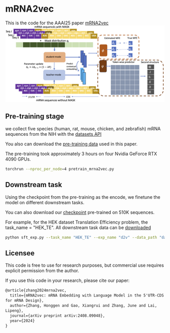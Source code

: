 # mRNA2vec
This is the code for the AAAI25 paper [mRNA2vec](https://arxiv.org/pdf/2408.09048)
![Alt text](./diagram_mRNA2vec.png)

## Pre-training stage 
we collect five species (human, rat, mouse, chicken, and zebrafish) mRNA sequences from the NIH with the
[datasets API]( https://www.ncbi.nlm.nih.gov/datasets/docs/v2/reference-docs/command-line/datasets/)

You also can download the [pre-training data](https://drive.google.com/drive/folders/1zTUZ9qGdjJJqdmjjzdZlmBUU8FgpTLtb?usp=sharing) used in this paper.

The pre-training took approximately 3 hours on four Nvidia GeForce RTX 4090 GPUs.
```bash
torchrun --nproc_per_node=4 pretrain_mrna2vec.py
```

## Downstream task
Using the checkpoint from the pre-training as the encode, we finetune the model on different downstream tasks.

You can also download our [checkpoint](./checkpoint/model_d2v_mfe0.01_ss0.001_warmup.pt) pre-trained on 510K sequences.

For example, for the HEK dataset Translation Efficiency problem, the task_name = "HEK_TE". All downstream task data can be [downloaded](https://drive.google.com/drive/folders/1zTUZ9qGdjJJqdmjjzdZlmBUU8FgpTLtb?usp=sharing)
```bash
python sft_exp.py --task_name "HEK_TE" --exp_name "d2v" --data_path "data1" --model_name "model_d2v_mfe0.1_ss0.001_specific.pt" --load_model True --cuda_device "3"
```

## Licensee 
This code is free to use for research purposes, but commercial use requires explicit permission from the author.

If you use this code in your research, please cite our paper:
```
@article{zhang2024mrna2vec,
  title={mRNA2vec: mRNA Embedding with Language Model in the 5'UTR-CDS for mRNA Design},
  author={Zhang, Honggen and Gao, Xiangrui and Zhang, June and Lai, Lipeng},
  journal={arXiv preprint arXiv:2408.09048},
  year={2024}
}


